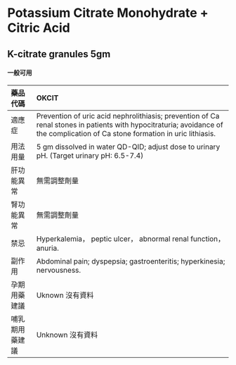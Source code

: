 # Potassium Citrate Monohydrate + Citric Acid

## K-citrate granules 5gm

#### 一般可用

| 藥品代碼       | OKCIT                                                                                                                                                                          |
|:---------------|:-------------------------------------------------------------------------------------------------------------------------------------------------------------------------------|
| 適應症         | Prevention of uric acid nephrolithiasis; prevention of Ca renal stones in patients with hypocitraturia; avoidance of the complication of Ca stone formation in uric lithiasis. |
| 用法用量       | 5 gm dissolved in water QD-QID; adjust dose to urinary pH. (Target urinary pH: 6.5-7.4)                                                                                        |
| 肝功能異常     | 無需調整劑量                                                                                                                                                                   |
| 腎功能異常     | 無需調整劑量                                                                                                                                                                   |
| 禁忌           | Hyperkalemia， peptic ulcer， abnormal renal function， anuria.                                                                                                                |
| 副作用         | Abdominal pain; dyspepsia; gastroenteritis; hyperkinesia; nervousness.                                                                                                         |
| 孕期用藥建議   | Uknown 沒有資料                                                                                                                                                                |
| 哺乳期用藥建議 | Unknown 沒有資料                                                                                                                                                               |

